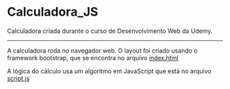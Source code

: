 # Calculadora_JS
Calculadora criada durante o curso de Desenvolvimento Web da Udemy.

***
A calculadora roda no navegador web.
O layout foi criado usando o framework bootstrap, que se encontra no arquivo [index.html](https://github.com/DanielPaes/Calculadora_JS/blob/main/index.html)

A lógica do cálculo usa um algoritmo em JavaScript que está no arquivo [script.js](https://github.com/DanielPaes/Calculadora_JS/blob/main/script.js)
